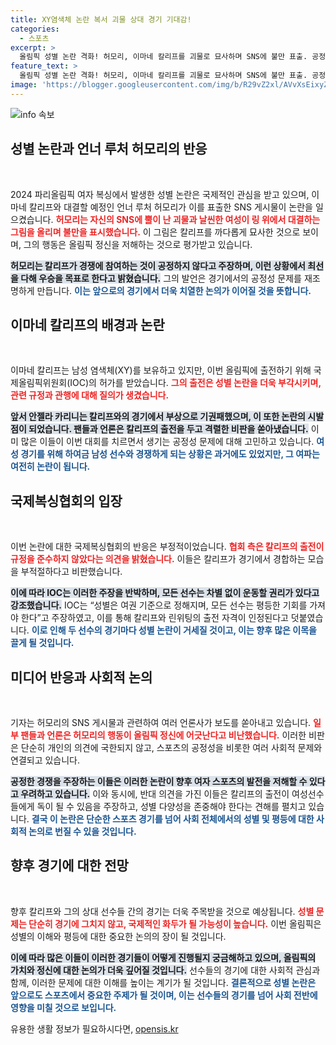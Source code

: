```yaml
---
title: XY염색체 논란 복서 괴물 상대 경기 기대감!
categories:
  - 스포츠
excerpt: >
  올림픽 성별 논란 격화! 허모리, 이마네 칼리프를 괴물로 묘사하며 SNS에 불만 표출. 공정성 문제에 대한 반발이 커지고 있는 가운데, 그녀는 끝까지 싸우겠다고 다짐했다. 이 경기는 과연 어떤 결과를 가져올까?
feature_text: >
  올림픽 성별 논란 격화! 허모리, 이마네 칼리프를 괴물로 묘사하며 SNS에 불만 표출. 공정성 문제에 대한 반발이 커지고 있는 가운데, 그녀는 끝까지 싸우겠다고 다짐했다. 이 경기는 과연 어떤 결과를 가져올까?
image: 'https://blogger.googleusercontent.com/img/b/R29vZ2xl/AVvXsEixyZcFfHzMRdzZMjFBmAUKJYCLCGyLL1o632UiGVXcaFdKo_bkvkuCioo0uUKlGfBVcT3P84aROyZIXSBEx3Aw5nCQ3pTgDom1WDC4m8eifvWiAmWEEVb4x6G_l8C0QH225ldMjyaFvpxGEBGNO37VmDTDMHGhJPq73UglMfDca1-0aw/s1600/blogspot.png'
---
```


<p><img src="https://blogger.googleusercontent.com/img/b/R29vZ2xl/AVvXsEixyZcFfHzMRdzZMjFBmAUKJYCLCGyLL1o632UiGVXcaFdKo_bkvkuCioo0uUKlGfBVcT3P84aROyZIXSBEx3Aw5nCQ3pTgDom1WDC4m8eifvWiAmWEEVb4x6G_l8C0QH225ldMjyaFvpxGEBGNO37VmDTDMHGhJPq73UglMfDca1-0aw/s1600/blogspot.png" alt="info 속보" /></p>

<h2 data-ke-size="size26">성별 논란과 언너 루처 허모리의 반응</h2>

<p data-ke-size="size16">&nbsp;</p>

<p>2024 파리올림픽 여자 복싱에서 발생한 성별 논란은 국제적인 관심을 받고 있으며, 이마네 칼리프와 대결할 예정인 언너 루처 허모리가 이를 표출한 SNS 게시물이 논란을 일으켰습니다. <b><span style="color: #ee2323;">허모리는 자신의 SNS에 뿔이 난 괴물과 날씬한 여성이 링 위에서 대결하는 그림을 올리며 불만을 표시했습니다.</span></b> 이 그림은 칼리프를 까다롭게 묘사한 것으로 보이며, 그의 행동은 올림픽 정신을 저해하는 것으로 평가받고 있습니다.</p>

<p><b><span style="background-color: #21538527;">허모리는 칼리프가 경쟁에 참여하는 것이 공정하지 않다고 주장하며, 이런 상황에서 최선을 다해 우승을 목표로 한다고 밝혔습니다.</span></b> 그의 발언은 경기에서의 공정성 문제를 재조명하게 만듭니다. <b><span style="color: #1a5490;">이는 앞으로의 경기에서 더욱 치열한 논의가 이어질 것을 뜻합니다.</span></b> </p>

<h2 data-ke-size="size26">이마네 칼리프의 배경과 논란</h2>

<p data-ke-size="size16">&nbsp;</p>

<p>이마네 칼리프는 남성 염색체(XY)를 보유하고 있지만, 이번 올림픽에 출전하기 위해 국제올림픽위원회(IOC)의 허가를 받았습니다. <b><span style="color: #ee2323;">그의 출전은 성별 논란을 더욱 부각시키며, 관련 규정과 관행에 대해 질의가 생겼습니다.</span></b> </p>

<p><b><span style="background-color: #21538527;">앞서 안젤라 카리니는 칼리프와의 경기에서 부상으로 기권패했으며, 이 또한 논란의 시발점이 되었습니다. 팬들과 언론은 칼리프의 출전을 두고 격렬한 비판을 쏟아냈습니다.</span></b> 이미 많은 이들이 이번 대회를 치르면서 생기는 공정성 문제에 대해 고민하고 있습니다. <b><span style="color: #1a5490;">여성 경기를 위해 하여금 남성 선수와 경쟁하게 되는 상황은 과거에도 있었지만, 그 여파는 여전히 논란이 됩니다.</span></b> </p>

<h2 data-ke-size="size26">국제복싱협회의 입장</h2>

<p data-ke-size="size16">&nbsp;</p>

<p>이번 논란에 대한 국제복싱협회의 반응은 부정적이었습니다. <b><span style="color: #ee2323;">협회 측은 칼리프의 출전이 규정을 준수하지 않았다는 의견을 밝혔습니다.</span></b> 이들은 칼리프가 경기에서 경합하는 모습을 부적절하다고 비판했습니다.</p>

<p><b><span style="background-color: #21538527;">이에 따라 IOC는 이러한 주장을 반박하며, 모든 선수는 차별 없이 운동할 권리가 있다고 강조했습니다.</span></b> IOC는 “성별은 여권 기준으로 정해지며, 모든 선수는 평등한 기회를 가져야 한다”고 주장하였고, 이를 통해 칼리프와 린위팅의 출전 자격이 인정된다고 덧붙였습니다. <b><span style="color: #1a5490;">이로 인해 두 선수의 경기마다 성별 논란이 거세질 것이고, 이는 향후 많은 이목을 끌게 될 것입니다.</span></b> </p>

<h2 data-ke-size="size26">미디어 반응과 사회적 논의</h2>

<p data-ke-size="size16">&nbsp;</p>

<p>기자는 허모리의 SNS 게시물과 관련하여 여러 언론사가 보도를 쏟아내고 있습니다. <b><span style="color: #ee2323;">일부 팬들과 언론은 허모리의 행동이 올림픽 정신에 어긋난다고 비난했습니다.</span></b> 이러한 비판은 단순히 개인의 의견에 국한되지 않고, 스포츠의 공정성을 비롯한 여러 사회적 문제와 연결되고 있습니다.</p>

<p><b><span style="background-color: #21538527;">공정한 경쟁을 주장하는 이들은 이러한 논란이 향후 여자 스포츠의 발전을 저해할 수 있다고 우려하고 있습니다.</span></b> 이와 동시에, 반대 의견을 가진 이들은 칼리프의 출전이 여성선수들에게 독이 될 수 있음을 주장하고, 성별 다양성을 존중해야 한다는 견해를 펼치고 있습니다. <b><span style="color: #1a5490;">결국 이 논란은 단순한 스포츠 경기를 넘어 사회 전체에서의 성별 및 평등에 대한 사회적 논의로 번질 수 있을 것입니다.</span></b> </p>

<h2 data-ke-size="size26">향후 경기에 대한 전망</h2>

<p data-ke-size="size16">&nbsp;</p>

<p>향후 칼리프와 그의 상대 선수들 간의 경기는 더욱 주목받을 것으로 예상됩니다. <b><span style="color: #ee2323;">성별 문제는 단순히 경기에 그치지 않고, 국제적인 화두가 될 가능성이 높습니다.</span></b> 이번 올림픽은 성별의 이해와 평등에 대한 중요한 논의의 장이 될 것입니다.</p>

<p><b><span style="background-color: #21538527;">이에 따라 많은 이들이 이러한 경기들이 어떻게 진행될지 궁금해하고 있으며, 올림픽의 가치와 정신에 대한 논의가 더욱 깊어질 것입니다.</span></b> 선수들의 경기에 대한 사회적 관심과 함께, 이러한 문제에 대한 이해를 높이는 계기가 될 것입니다. <b><span style="color: #1a5490;">결론적으로 성별 논란은 앞으로도 스포츠에서 중요한 주제가 될 것이며, 이는 선수들의 경기를 넘어 사회 전반에 영향을 미칠 것으로 보입니다.</span></b></p>

<p data-ke-size="size16"></p>
유용한 생활 정보가 필요하시다면, <a href="https://opensis.kr" rel="dofollow">opensis.kr</a>


